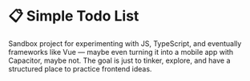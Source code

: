 # 📋 Simple Todo List

Sandbox project for experimenting with JS, TypeScript, and eventually frameworks like Vue — maybe even turning it into a mobile app with Capacitor, maybe not. The goal is just to tinker, explore, and have a structured place to practice frontend ideas.
